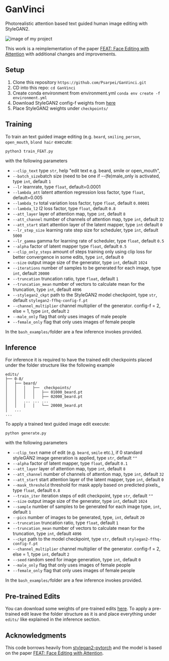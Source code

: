 # GanVinci
Photorealistic attention based text guided human image editing with StyleGAN2.

![image of my project](https://github.com/Psarpei/GanVinci/blob/master/GanVinci2.png)

This work is a reimplementation of the paper [FEAT: Face Editing with Attention](https://arxiv.org/abs/2202.02713) with additional changes and improvements.

## Setup
1. Clone this repository ```https://github.com/Psarpei/GanVinci.git```
2. CD into this repo: ```cd GanVinci```
3. Create conda environment from environment.yml ```conda env create -f environment.yml```
4. Download StyleGAN2 config-f weights from [here](https://drive.google.com/drive/folders/1C58moKK0AOri27DuhZPEKxHC8ea9SRAF?usp=share_link)
5. Place StyleGAN2 weights under ```checkpoints/```

## Training
To train an text guided image editing (e.g. ```beard```, ```smiling_person```, ```open_mouth```, ```blond hair``` execute:

    python3 train_FEAT.py

with the following parameters

* ```--clip_text``` type ```str```, help "edit text e.g. beard, smile or open_mouth",
* ```--batch_size```batch size (need to be one if --(fe)male_only is activated, type ```int```, default ```1``` 
* ```--lr``` learnrate, type ```float```, default=0.0001
* ```--lambda_att``` latent attention regression loss factor, type ```float```, default=0.005
* ```--lambda_tv``` total variation loss factor, type ```float```, default ```0.00001```
* ```--lambda_l2``` l2 loss factor, type ```float```, default ```0.8```
* ```--att_layer``` layer of attention map, type ```int```, default ```8```
* ```--att_channel``` number of channels of attention map, type ```int```, default ```32```
* ```--att_start``` start attention layer of the latent mapper, type ```int``` default ```0```
* ```--lr_step_size``` learning rate step size for scheduler, type ```int```, default ```5000```
* ```--lr_gamma``` gamma for learning rate of scheduler, type ```float```, default ```0.5```
* ```--alpha``` factor of latent mapper type ```float```, default ```0.5```
* ```--clip_only_steps``` amount of steps training only using clip loss for better convergence in some edits, type ```int```, default ```0```
* ```--size``` output image size of the generator, type ```int```, default ```1024```
* ```--iterations``` number of samples to be generated for each image, type ```int```, default ```20000```
* ```--truncation``` truncation ratio, type ```float```, default ```1``` 
* ```--truncation_mean``` number of vectors to calculate mean for the truncation, type ```int```, default ```4096```
* ```--stylegan2_ckpt``` path to the StyleGAN2 model checkpoint, type ```str```, default ```stylegan2-ffhq-config-f.pt```
* ```--channel_multiplier``` channel multiplier of the generator. config-f = 2, else = 1, type ```int```, default ```2```
* ```--male_only``` flag that only uses images of male people
* ```--female_only``` flag that only uses images of female people

In the ```bash_examples/```folder are a few inference invokes provided.

## Inference
For inference it is required to have the trained edit checkpoints placed under the folder structure like the following example

```
edits/
├── 0-8/
│   ├── beard/
│   │   │   ├──  checkpoints/  
│   │   │   │   ├── 01000_beard.pt
│   │   │   │   ├── 02000_beard.pt    
│   │   ... ... ...
│   │   │   │   └── 20000_beard.pt    
│   ...
...
```

To apply a trained text guided image edit execute:

    python generate.py

with the following parameters
* ```--clip_text``` name of edit (e.g. ```beard```, ```smile``` etc.), if 0 standard styleGAN2 image generation is applied, type ```str```, default ```""```
* ```--alpha``` factor of latent mapper, type ```float```, default ```0.1``` 
* ```--att_layer``` layer of attention map, type ```int```, default ```8``` 
* ```--att_channel``` number of channels of attention map, type ```int```, default ```32```
* ```--att_start``` start attention layer of the latent mapper, type ```int```, default ```0```
* ```--mask_threshold``` threshold for mask apply based on predicted pixels,, type ```float```, default ```0.8```
* ```--train_iter```  iteration steps of edit checkpoint, type ```str```, default ```""```
* ```--size``` output image size of the generator, type ```int```, default ```1024```
* ```--sample``` number of samples to be generated for each image type, ```int```, default ```1``` 
* ```--pics``` number of images to be generated, type, ```int```, default ```20```
* ```--truncation``` truncation ratio, type ```float```, default ```1```
* ```--truncation_mean``` number of vectors to calculate mean for the truncation, type ```int```, default ```4096```
* ```--ckpt``` path to the model checkpoint, type ```str```, default ```stylegan2-ffhq-config-f.pt```
* ```--channel_multiplier``` channel multiplier of the generator. config-f = 2, else = 1, type ```int```, default ```2```
* ```--seed``` random seed for image generation, type ```int```, default ```0```
* ```--male_only``` flag that only uses images of female people
* ```--female_only``` flag that only uses images of female people

In the ```bash_examples/```folder are a few inference invokes provided.

## Pre-trained Edits
You can download some weights of pre-trained edits [here](https://drive.google.com/drive/folders/1O2cCwasxJ6H6vkgO4iAyZQOIwzEno9vD?usp=share_link).
To apply a pre-trained edit leave the folder structure as it is and place everything under ``edits/`` like explained in the inference section. 

## Acknowledgments
This code borrows heavily from [stylegan2-pytorch](https://github.com/rosinality/stylegan2-pytorch) and the model is based on the paper [FEAT: Face Editing with Attention](https://arxiv.org/abs/2202.02713).
